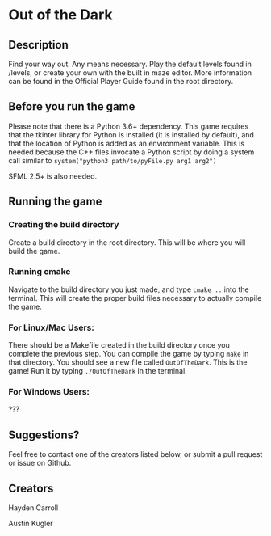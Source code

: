 # Out of the Dark
## Description
Find your way out. Any means necessary. Play the default levels found in /levels, or create your own with the built in maze editor. More information can be found in the Official Player Guide found in the root directory. 

## Before you run the game
Please note that there is a Python 3.6+ dependency. This game requires that the tkinter library for Python is installed (it is installed by default), and that the location of Python is added as an environment variable. This is needed because the C++ files invocate a Python script by doing a system call similar to  `system("python3 path/to/pyFile.py arg1 arg2")`

SFML 2.5+ is also needed. 

## Running the game
### Creating the build directory
Create a build directory in the root directory.
This will be where you will build the game.
### Running cmake
Navigate to the build directory you just made, and type `cmake ..` into the
terminal. This will create the proper build files necessary to actually compile the game.

### For Linux/Mac Users:
There should be a Makefile created in the build directory once you complete the previous step.
You can compile the game by typing `make`
in that directory. You should see a new file called `OutOfTheDark`. This is the game! Run it by typing
`./OutOfTheDark` in the terminal.

### For Windows Users:
???

## Suggestions?
Feel free to contact one of the creators listed below, or submit a pull request or issue on Github.

## Creators
Hayden Carroll

Austin Kugler

